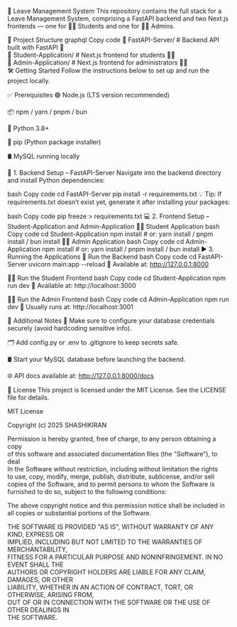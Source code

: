 🚀 Leave Management System
This repository contains the full stack for a Leave Management System, comprising a FastAPI backend and two Next.js frontends — one for 👨‍🎓 Students and one for 🧑‍💼 Admins.

🧱 Project Structure
graphql
Copy code
📁 FastAPI-Server/          # Backend API built with FastAPI 🐍  
📁 Student-Application/     # Next.js frontend for students 👨‍🎓  
📁 Admin-Application/       # Next.js frontend for administrators 🧑‍💼  
🛠️ Getting Started
Follow the instructions below to set up and run the project locally.

✅ Prerequisites
🟢 Node.js (LTS version recommended)

📦 npm / yarn / pnpm / bun

🐍 Python 3.8+

🔧 pip (Python package installer)

🛢️ MySQL running locally

🔧 1. Backend Setup – FastAPI-Server
Navigate into the backend directory and install Python dependencies:

bash
Copy code
cd FastAPI-Server
pip install -r requirements.txt
💡 Tip: If requirements.txt doesn’t exist yet, generate it after installing your packages:

bash
Copy code
pip freeze > requirements.txt
💻 2. Frontend Setup – Student-Application and Admin-Application
👨‍🎓 Student Application
bash
Copy code
cd Student-Application
npm install   # or: yarn install / pnpm install / bun install
🧑‍💼 Admin Application
bash
Copy code
cd Admin-Application
npm install   # or: yarn install / pnpm install / bun install
▶️ 3. Running the Applications
🐍 Run the Backend
bash
Copy code
cd FastAPI-Server
uvicorn main:app --reload
📍 Available at: http://127.0.0.1:8000

👨‍🎓 Run the Student Frontend
bash
Copy code
cd Student-Application
npm run dev
📍 Available at: http://localhost:3000

🧑‍💼 Run the Admin Frontend
bash
Copy code
cd Admin-Application
npm run dev
📍 Usually runs at: http://localhost:3001

📝 Additional Notes
🔐 Make sure to configure your database credentials securely (avoid hardcoding sensitive info).

🗂️ Add config.py or .env to .gitignore to keep secrets safe.

🛢️ Start your MySQL database before launching the backend.

🌐 API docs available at: http://127.0.0.1:8000/docs

📄 License
This project is licensed under the MIT License. See the LICENSE file for details.

MIT License

Copyright (c) 2025 SHASHIKIRAN

Permission is hereby granted, free of charge, to any person obtaining a copy  
of this software and associated documentation files (the "Software"), to deal  
In the Software without restriction, including without limitation the rights  
to use, copy, modify, merge, publish, distribute, sublicense, and/or sell  
copies of the Software, and to permit persons to whom the Software is  
furnished to do so, subject to the following conditions:

The above copyright notice and this permission notice shall be included in  
all copies or substantial portions of the Software.

THE SOFTWARE IS PROVIDED "AS IS", WITHOUT WARRANTY OF ANY KIND, EXPRESS OR  
IMPLIED, INCLUDING BUT NOT LIMITED TO THE WARRANTIES OF MERCHANTABILITY,  
FITNESS FOR A PARTICULAR PURPOSE AND NONINFRINGEMENT. IN NO EVENT SHALL THE  
AUTHORS OR COPYRIGHT HOLDERS ARE LIABLE FOR ANY CLAIM, DAMAGES, OR OTHER  
LIABILITY, WHETHER IN AN ACTION OF CONTRACT, TORT, OR OTHERWISE, ARISING FROM,  
OUT OF OR IN CONNECTION WITH THE SOFTWARE OR THE USE OF OTHER DEALINGS IN  
THE SOFTWARE.
